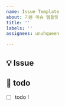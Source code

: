 ```yaml
---
name: Issue Template
about: 기본 이슈 템플릿
title: ''
labels: ''
assignees: unuhqueen

---
```


## 💡 Issue
<!-- 이슈에 대한 내용을 설명해주세요. -->

## 📝  todo
- [ ] todo !
<!-- 해야 할 일들을 적어주세요. -->
